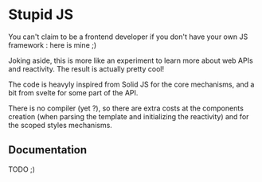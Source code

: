 # Stupid JS

You can't claim to be a frontend developer if you don't have your own JS framework : here is mine ;)

Joking aside, this is more like an experiment to learn more about web APIs and reactivity. The result is actually pretty cool!

The code is heavyly inspired from Solid JS for the core mechanisms, and a bit from svelte for some part of the API.

There is no compiler (yet ?), so there are extra costs at the components creation (when parsing the template and initializing the reactivity) and for the scoped styles mechanisms.

## Documentation

TODO ;)
